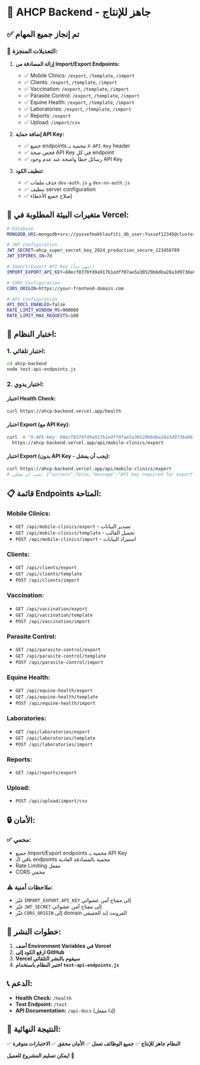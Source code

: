 # 🚀 AHCP Backend - جاهز للإنتاج

## ✅ تم إنجاز جميع المهام

### 🔧 **التعديلات المنجزة:**

1. **إزالة المصادقة من Import/Export Endpoints:**
   - ✅ Mobile Clinics: `/export`, `/template`, `/import`
   - ✅ Clients: `/export`, `/template`, `/import`
   - ✅ Vaccination: `/export`, `/template`, `/import`
   - ✅ Parasite Control: `/export`, `/template`, `/import`
   - ✅ Equine Health: `/export`, `/template`, `/import`
   - ✅ Laboratories: `/export`, `/template`, `/import`
   - ✅ Reports: `/export`
   - ✅ Upload: `/import/csv`

2. **إضافة حماية API Key:**
   - ✅ جميع endpoints محمية بـ `X-API-Key` header
   - ✅ فحص صحة API Key في كل endpoint
   - ✅ رسائل خطأ واضحة عند عدم وجود API Key

3. **تنظيف الكود:**
   - ✅ حذف ملفات `dev-auth.js` و `dev-no-auth.js`
   - ✅ تنظيف server configuration
   - ✅ إصلاح جميع الأخطاء

## 🔑 **متغيرات البيئة المطلوبة في Vercel:**

```bash
# Database
MONGODB_URI=mongodb+srv://yussefmakhloufiti_db_user:Yussef12345@cluster0.pgy8qei.mongodb.net/ahcp_database?retryWrites=true&w=majority&appName=Cluster0

# JWT Configuration
JWT_SECRET=ahcp_super_secret_key_2024_production_secure_123456789
JWT_EXPIRES_IN=7d

# Import/Export API Key (مهم جداً!)
IMPORT_EXPORT_API_KEY=60ecf8370fd9a917b1edff07ae5a30529b6dba28a3d9738a861686667e552b34

# CORS Configuration
CORS_ORIGIN=https://your-frontend-domain.com

# API Configuration
API_DOCS_ENABLED=false
RATE_LIMIT_WINDOW_MS=900000
RATE_LIMIT_MAX_REQUESTS=100
```

## 🧪 **اختبار النظام:**

### **1. اختبار تلقائي:**
```bash
cd ahcp-backend
node test-api-endpoints.js
```

### **2. اختبار يدوي:**

#### **اختبار Health Check:**
```bash
curl https://ahcp-backend.vercel.app/health
```

#### **اختبار Export (مع API Key):**
```bash
curl -H "X-API-Key: 60ecf8370fd9a917b1edff07ae5a30529b6dba28a3d9738a861686667e552b34" \
  https://ahcp-backend.vercel.app/api/mobile-clinics/export
```

#### **اختبار Export (بدون API Key - يجب أن يفشل):**
```bash
curl https://ahcp-backend.vercel.app/api/mobile-clinics/export
# يجب أن يعطي: {"success":false,"message":"API key required for export","error":"API_KEY_REQUIRED"}
```

## 📋 **قائمة Endpoints المتاحة:**

### **Mobile Clinics:**
- `GET /api/mobile-clinics/export` - تصدير البيانات
- `GET /api/mobile-clinics/template` - تحميل القالب
- `POST /api/mobile-clinics/import` - استيراد البيانات

### **Clients:**
- `GET /api/clients/export`
- `GET /api/clients/template`
- `POST /api/clients/import`

### **Vaccination:**
- `GET /api/vaccination/export`
- `GET /api/vaccination/template`
- `POST /api/vaccination/import`

### **Parasite Control:**
- `GET /api/parasite-control/export`
- `GET /api/parasite-control/template`
- `POST /api/parasite-control/import`

### **Equine Health:**
- `GET /api/equine-health/export`
- `GET /api/equine-health/template`
- `POST /api/equine-health/import`

### **Laboratories:**
- `GET /api/laboratories/export`
- `GET /api/laboratories/template`
- `POST /api/laboratories/import`

### **Reports:**
- `GET /api/reports/export`

### **Upload:**
- `POST /api/upload/import/csv`

## 🔒 **الأمان:**

### **✅ محمي:**
- جميع Import/Export endpoints محمية بـ API Key
- باقي الـ endpoints محمية بالمصادقة العادية
- Rate Limiting مفعل
- CORS محمي

### **⚠️ ملاحظات أمنية:**
- غيّر `IMPORT_EXPORT_API_KEY` إلى مفتاح آمن عشوائي
- غيّر `JWT_SECRET` إلى مفتاح آمن عشوائي
- غيّر `CORS_ORIGIN` إلى domain الفرونت إند الحقيقي

## 🚀 **خطوات النشر:**

1. **أضف Environment Variables في Vercel**
2. **ارفع الكود إلى GitHub**
3. **Vercel سيقوم بالنشر التلقائي**
4. **اختبر النظام باستخدام `test-api-endpoints.js`**

## 📞 **الدعم:**

- **Health Check:** `/health`
- **Test Endpoint:** `/test`
- **API Documentation:** `/api-docs` (إذا مفعل)

## 🎯 **النتيجة النهائية:**

✅ **النظام جاهز للإنتاج**
✅ **جميع الوظائف تعمل**
✅ **الأمان محقق**
✅ **الاختبارات متوفرة**

**يمكن تسليم المشروع للعميل! 🎉**

